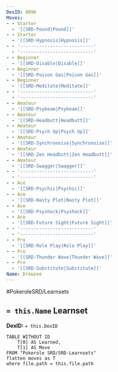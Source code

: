 ```yaml
---
DexID: 0096
Moves:
- - Starter
  - '[[SRD-Pound|Pound]]'
- - Starter
  - '[[SRD-Hypnosis|Hypnosis]]'
- - '---------------------------'
  - '---------------------------'
- - Beginner
  - '[[SRD-Disable|Disable]]'
- - Beginner
  - '[[SRD-Poison Gas|Poison Gas]]'
- - Beginner
  - '[[SRD-Meditate|Meditate]]'
- - '---------------------------'
  - '---------------------------'
- - Amateur
  - '[[SRD-Psybeam|Psybeam]]'
- - Amateur
  - '[[SRD-Headbutt|Headbutt]]'
- - Amateur
  - '[[SRD-Psych Up|Psych Up]]'
- - Amateur
  - '[[SRD-Synchronoise|Synchronoise]]'
- - Amateur
  - '[[SRD-Zen Headbutt|Zen Headbutt]]'
- - Amateur
  - '[[SRD-Swagger|Swagger]]'
- - '---------------------------'
  - '---------------------------'
- - Ace
  - '[[SRD-Psychic|Psychic]]'
- - Ace
  - '[[SRD-Nasty Plot|Nasty Plot]]'
- - Ace
  - '[[SRD-Psyshock|Psyshock]]'
- - Ace
  - '[[SRD-Future Sight|Future Sight]]'
- - '---------------------------'
  - '---------------------------'
- - Pro
  - '[[SRD-Role Play|Role Play]]'
- - Pro
  - '[[SRD-Thunder Wave|Thunder Wave]]'
- - Pro
  - '[[SRD-Substitute|Substitute]]'
Name: Drowzee
---
```


#PokeroleSRD/Learnsets

## `= this.Name` Learnset

**DexID:** `= this.DexID`

```dataview
TABLE WITHOUT ID
    T[0] AS Learned,
    T[1] AS Move
FROM "Pokerole SRD/SRD-Learnsets"
flatten moves as T
where file.path = this.file.path
```
